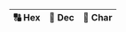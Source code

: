 <!--t ASCII Table t-->
<!--d (function(){ var table = &#039;&#039;; for (var i=0; i d-->

<div class="ASCII-Table" markdown="1">

|🔠 Hex|🔢 Dec|💱 Char|
|-|-|-|

<div><script>
(function(){

var chars = [
  "NUL", "SOH", "STX", "ETX", "EOT", "ENQ", "ACK", "BEL",
  "BS", "HT", "LF", "VT", "FF", "CR", "SO", "SI",
  "DLE", "DC1", "DC2", "DC3", "DC4", "NAK", "SYN", "ETB",
  "CAN", "EM", "SUB", "ESC", "FS", "GS", "RS", "US",
];

var table = '';
for (var i=0; i<256; i++) {
  var hex = i.toString(16).toUpperCase();
  table += '<tr>' +
    '<td>' + (hex.length == 2 ? hex : '0' + hex) + '</td>' +
    '<td>' + i + '</td>' +
    '<td>' + (i < chars.length ? chars[i] : String.fromCharCode(i)) + '</td>' +
  '</tr>';
}

document.querySelector('.ASCII-Table table tbody').innerHTML += table;
//document.querySelector('.ASCII-Table').appendChild(Object.assign(document.createElement('table'), {innerHTML: table}));

})();
</script></div>
</div>